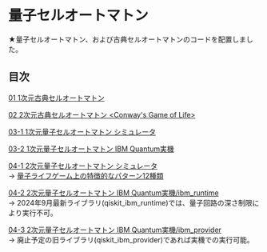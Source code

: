 # 量子セルオートマトン

★量子セルオートマトン、および古典セルオートマトンのコードを配置しました。

## 目次

[01 1次元古典セルオートマトン <ECA>](./CCA_in_1dim_ECA.ipynb)

[02 2次元古典セルオートマトン <Conway's Game of Life>](./CCA_in_2dim_GameOfLife.ipynb)

[03-1 1次元量子セルオートマトン <qECA> シミュレータ](./QCA_in_1dim_sim_MPS.ipynb)

[03-2 1次元量子セルオートマトン <qECA> IBM Quantum実機](./QCA_in_1dim_IBMQ.ipynb)

[04-1 2次元量子セルオートマトン <Quantum Game of Life> シミュレータ](./QCA_in_2dim_sim_MPS.ipynb)  
    -> [量子ライフゲーム上の特徴的なパターン12種類](./patternsInTheQGoL)  

[04-2 2次元量子セルオートマトン <Quantum Game of Life> IBM Quantum実機/ibm_runtime](./QCA_in_2dim_IBMQ_ibmRuntime.ipynb)  
    -> 2024年9月最新ライブラリ(qiskit_ibm_runtime)では、量子回路の深さ制限により実行不可。  

[04-3 2次元量子セルオートマトン <Quantum Game of Life> IBM Quantum実機/ibm_provider](./QCA_in_2dim_IBMQ_ibmProvider.ipynb)  
    -> 廃止予定の旧ライブラリ(qiskit_ibm_provider)であれば実機での実行可能。  
